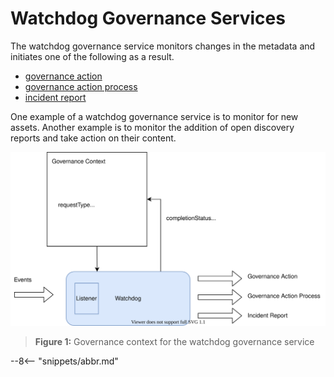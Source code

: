 <!-- SPDX-License-Identifier: CC-BY-4.0 -->
<!-- Copyright Contributors to the ODPi Egeria project. -->

# Watchdog Governance Services

The watchdog governance service monitors changes in the metadata and initiates one of the
following as a result.

* [governance action](/concepts/governance-action)
* [governance action process](/concepts/governance-action-process) 
* [incident report](/concepts/incident-report)

One example of a watchdog governance service is to monitor for new assets. 
Another example is to monitor the addition of
open discovery reports and take action on their content.  



![Figure 1](watchdog-governance-service-context.svg)
> **Figure 1:** Governance context for the watchdog governance service





--8<-- "snippets/abbr.md"